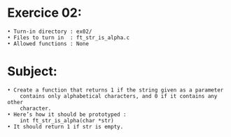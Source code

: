 # Exercice 02:
	• Turn-in directory : ex02/
	• Files to turn in  : ft_str_is_alpha.c
	• Allowed functions : None
# Subject:
	• Create a function that returns 1 if the string given as a parameter
		contains only alphabetical characters, and 0 if it contains any other
		character.
	• Here’s how it should be prototyped :
		int ft_str_is_alpha(char *str)
	• It should return 1 if str is empty.
